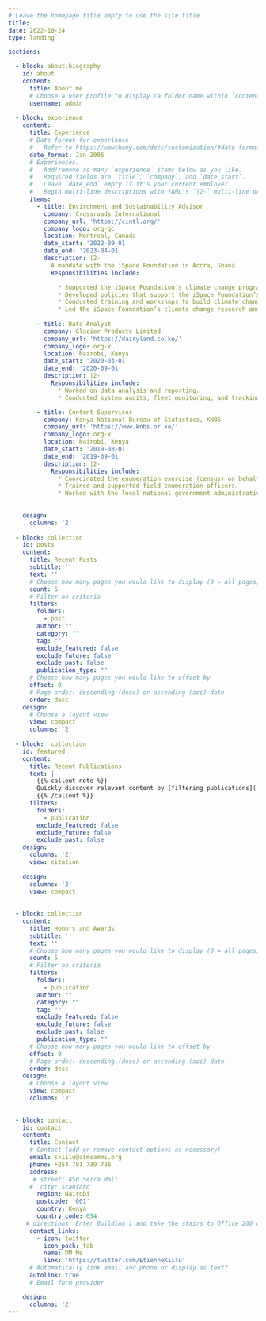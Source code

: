 ```yaml
---
# Leave the homepage title empty to use the site title
title:
date: 2022-10-24
type: landing

sections:

  - block: about.biography
    id: about
    content:
      title: About me
      # Choose a user profile to display (a folder name within `content/authors/`)
      username: admin
  
  - block: experience
    content:
      title: Experience
      # Date format for experience
      #   Refer to https://wowchemy.com/docs/customization/#date-format
      date_format: Jan 2006
      # Experiences.
      #   Add/remove as many `experience` items below as you like.
      #   Required fields are `title`, `company`, and `date_start`.
      #   Leave `date_end` empty if it's your current employer.
      #   Begin multi-line descriptions with YAML's `|2-` multi-line prefix.
      items:
        - title: Environment and Sustainability Advisor
          company: Crossroads International
          company_url: 'https://cintl.org/'
          company_logo: org-gc
          location: Montreal, Canada
          date_start: '2022-09-01'
          date_end: '2023-04-01'
          description: |2-
            A mandate with the iSpace Foundation in Accra, Ghana. 
            Responsibilities include:

              * Supported the iSpace Foundation’s climate change programs.
              * Developed policies that support the iSpace Foundation’s 2021–2025 climate action agenda.
              * Conducted training and workshops to build climate change capacity for communities in Ghana.
              * Led the iSpace Foundation’s climate change research and outreach activities.
              
        - title: Data Analyst
          company: Glacier Products Limited
          company_url: 'https://dairyland.co.ke/'
          company_logo: org-x
          location: Nairobi, Kenya
          date_start: '2020-03-01'
          date_end: '2020-09-01'
          description: |2-
            Responsibilities include:
              * Worked on data analysis and reporting.
              * Conducted system audits, fleet monitoring, and tracking, and managed the freezer management system

        - title: Content Supervisor
          company: Kenya National Bureau of Statistics, KNBS
          company_url: 'https://www.knbs.or.ke/'
          company_logo: org-x
          location: Nairobi, Kenya
          date_start: '2019-08-01'
          date_end: '2019-09-01'
          description: |2-
            Responsibilities include:
              * Coordinated the enumeration exercise (census) on behalf of the KNBS director general.
              * Trained and supported field enumeration officers.
              * Worked with the local national government administrative officers (NGAOs) to ensure that the census.
            
          
    design:
      columns: '2'
         
  - block: collection
    id: posts
    content:
      title: Recent Posts
      subtitle: ''
      text: ''
      # Choose how many pages you would like to display (0 = all pages)
      count: 5
      # Filter on criteria
      filters:
        folders:
          - post
        author: ""
        category: ""
        tag: ""
        exclude_featured: false
        exclude_future: false
        exclude_past: false
        publication_type: ""
      # Choose how many pages you would like to offset by
      offset: 0
      # Page order: descending (desc) or ascending (asc) date.
      order: desc
    design:
      # Choose a layout view
      view: compact
      columns: '2'
      
  - block:  collection
    id: featured
    content:
      title: Recent Publications
      text: |-
        {{% callout note %}}
        Quickly discover relevant content by [filtering publications](./publication/).
        {{% /callout %}}
      filters:
        folders:
          - publication
        exclude_featured: false
        exclude_future: false
        exclude_past: false
    design:
      columns: '2'
      view: citation
         
    design:
      columns: '2'
      view: compact
      
    
  - block: collection
    content:
      title: Honors and Awards
      subtitle: ''
      text: ''
      # Choose how many pages you would like to display (0 = all pages)
      count: 5
      # Filter on criteria
      filters:
        folders:
          - publication
        author: ""
        category: ""
        tag: ""
        exclude_featured: false
        exclude_future: false
        exclude_past: false
        publication_type: ""
      # Choose how many pages you would like to offset by
      offset: 0
      # Page order: descending (desc) or ascending (asc) date.
      order: desc
    design:
      # Choose a layout view
      view: compact
      columns: '2'
    
    
  - block: contact
    id: contact
    content:
      title: Contact
      # Contact (add or remove contact options as necessary)
      email: skiilu@aimsammi.org
      phone: +254 701 739 786
      address:
       # street: 450 Serra Mall
      #  city: Stanford
        region: Nairobi
        postcode: '001'
        country: Kenya
        country_code: 054
     # directions: Enter Building 1 and take the stairs to Office 200 on Floor 2
      contact_links:
        - icon: twitter
          icon_pack: fab
          name: DM Me
          link: 'https://twitter.com/EtienneKiilu'
      # Automatically link email and phone or display as text?
      autolink: true
      # Email form provider

    design:
      columns: '2'
---
```

